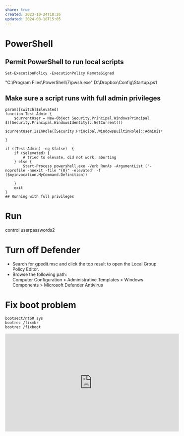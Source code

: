 ```yaml
---
share: true
created: 2023-10-24T18:26
updated: 2024-08-18T15:05
---
```

# PowerShell

## Permit PowerShell to run local scripts

```
Set-ExecutionPolicy -ExecutionPolicy RemoteSigned
```

"C:\Program Files\PowerShell\7\pwsh.exe" D:\Dropbox\Config\Startup.ps1

## Make sure a script runs with full admin privileges
```
param([switch]$Elevated)
function Test-Admin {
    $currentUser = New-Object Security.Principal.WindowsPrincipal $([Security.Principal.WindowsIdentity]::GetCurrent())
    $currentUser.IsInRole([Security.Principal.WindowsBuiltinRole]::Administrator)

}

if ((Test-Admin) -eq $false)  {
    if ($elevated) {
        # tried to elevate, did not work, aborting
    } else {
        Start-Process powershell.exe -Verb RunAs -ArgumentList ('-noprofile -noexit -file "{0}" -elevated' -f ($myinvocation.MyCommand.Definition))

    }
    exit
}
## Running with full privileges
```

# Run

control userpasswords2

# Turn off Defender

- Search for gpedit.msc and click the top result to open the Local Group Policy Editor.
- Browse the following path:  
    Computer Configuration > Administrative Templates > Windows Components > Microsoft Defender Antivirus

# Fix boot problem
```
bootsect/nt60 sys
bootrec /fixmbr
bootrec /fixboot
```

<iframe width="560" height="315" src="https://www.youtube.com/embed/watch?reload=9&v=lRCyb7FzWFY" title="YouTube video player" frameborder="0" allow="accelerometer; autoplay; clipboard-write; encrypted-media; gyroscope; picture-in-picture; web-share" referrerpolicy="strict-origin-when-cross-origin" allowfullscreen></iframe>
